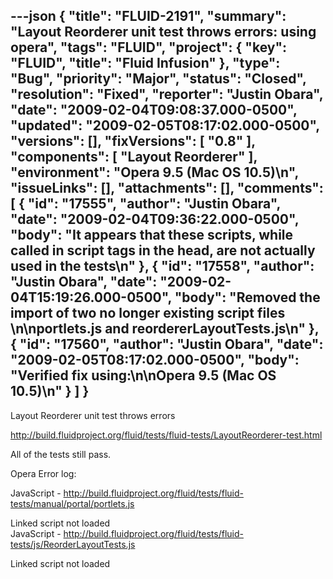 ---json
{
  "title": "FLUID-2191",
  "summary": "Layout Reorderer unit test throws errors: using opera",
  "tags": "FLUID",
  "project": {
    "key": "FLUID",
    "title": "Fluid Infusion"
  },
  "type": "Bug",
  "priority": "Major",
  "status": "Closed",
  "resolution": "Fixed",
  "reporter": "Justin Obara",
  "date": "2009-02-04T09:08:37.000-0500",
  "updated": "2009-02-05T08:17:02.000-0500",
  "versions": [],
  "fixVersions": [
    "0.8"
  ],
  "components": [
    "Layout Reorderer"
  ],
  "environment": "Opera 9.5 (Mac OS 10.5)\n",
  "issueLinks": [],
  "attachments": [],
  "comments": [
    {
      "id": "17555",
      "author": "Justin Obara",
      "date": "2009-02-04T09:36:22.000-0500",
      "body": "It appears that these scripts, while called in script tags in the head, are not actually used in the tests\n"
    },
    {
      "id": "17558",
      "author": "Justin Obara",
      "date": "2009-02-04T15:19:26.000-0500",
      "body": "Removed the import of two no longer existing script files&#x20;\n\nportlets.js and reordererLayoutTests.js\n"
    },
    {
      "id": "17560",
      "author": "Justin Obara",
      "date": "2009-02-05T08:17:02.000-0500",
      "body": "Verified fix using:\n\nOpera 9.5 (Mac OS 10.5)\n"
    }
  ]
}
---
Layout Reorderer unit test throws errors

<http://build.fluidproject.org/fluid/tests/fluid-tests/LayoutReorderer-test.html>

All of the tests still  pass.

Opera Error log:

JavaScript - <http://build.fluidproject.org/fluid/tests/fluid-tests/manual/portal/portlets.js>

Linked script not loaded\
JavaScript - <http://build.fluidproject.org/fluid/tests/fluid-tests/js/ReorderLayoutTests.js>

Linked script not loaded

        